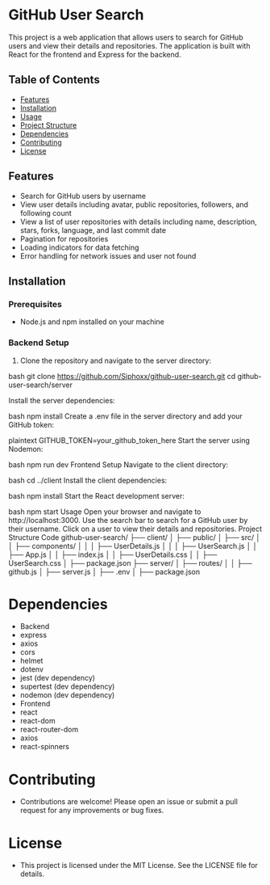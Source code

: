 # GitHub User Search

This project is a web application that allows users to search for GitHub users and view their details and repositories. The application is built with React for the frontend and Express for the backend.

## Table of Contents

- [Features](#features)
- [Installation](#installation)
- [Usage](#usage)
- [Project Structure](#project-structure)
- [Dependencies](#dependencies)
- [Contributing](#contributing)
- [License](#license)

## Features

- Search for GitHub users by username
- View user details including avatar, public repositories, followers, and following count
- View a list of user repositories with details including name, description, stars, forks, language, and last commit date
- Pagination for repositories
- Loading indicators for data fetching
- Error handling for network issues and user not found

## Installation

### Prerequisites

- Node.js and npm installed on your machine

### Backend Setup

1. Clone the repository and navigate to the server directory:

bash
git clone https://github.com/Siphoxx/github-user-search.git
cd github-user-search/server

Install the server dependencies:

bash
npm install
Create a .env file in the server directory and add your GitHub token:

plaintext
GITHUB_TOKEN=your_github_token_here
Start the server using Nodemon:

bash
npm run dev
Frontend Setup
Navigate to the client directory:

bash
cd ../client
Install the client dependencies:

bash
npm install
Start the React development server:

bash
npm start
Usage
Open your browser and navigate to http://localhost:3000.
Use the search bar to search for a GitHub user by their username.
Click on a user to view their details and repositories.
Project Structure
Code
github-user-search/
├── client/
│ ├── public/
│ ├── src/
│ │ ├── components/
│ │ │ ├── UserDetails.js
│ │ │ ├── UserSearch.js
│ │ ├── App.js
│ │ ├── index.js
│ │ ├── UserDetails.css
│ │ ├── UserSearch.css
│ ├── package.json
├── server/
│ ├── routes/
│ │ ├── github.js
│ ├── server.js
│ ├── .env
│ ├── package.json

# Dependencies

- Backend
- express
- axios
- cors
- helmet
- dotenv
- jest (dev dependency)
- supertest (dev dependency)
- nodemon (dev dependency)
- Frontend
- react
- react-dom
- react-router-dom
- axios
- react-spinners

# Contributing

- Contributions are welcome! Please open an issue or submit a pull request for any improvements or bug fixes.

# License

- This project is licensed under the MIT License. See the LICENSE file for details.
